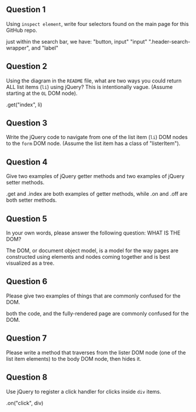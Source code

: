 ## Question 1

Using `inspect element`, write four selectors found on the main page for this
GitHub repo.

<!-- your answer starts here -->
just within the search bar, we have: "button, input" "input" ".header-search-wrapper", and "label"
<!-- your answer ends here -->

## Question 2

Using the diagram in the `README` file, what are two ways you could return ALL
list items (`li`) using jQuery? This is intentionally vague. (Assume starting
at the `OL` DOM node).

<!-- your answer starts here -->
.get("index", li)
<!-- your answer ends here -->

## Question 3

Write the jQuery code to navigate from one of the list item (`li`) DOM nodes to
the `form` DOM node. (Assume the list item has a class of "listerItem").

<!-- your answer starts here -->

<!-- your answer ends here -->

## Question 4

Give two examples of jQuery getter methods and two examples of jQuery setter
methods.

<!-- your answer starts here -->
.get and .index are both examples of getter methods, while .on and .off are both setter methods.
<!-- your answer ends here -->

## Question 5

In your own words, please answer the following question: WHAT IS THE DOM?

<!-- your answer starts here -->
The DOM, or document object model, is a model for the way pages are constructed using elements and nodes coming together and is best visualized as a tree.
<!-- your answer ends here -->

## Question 6

Please give two examples of things that are commonly confused for the DOM.

<!-- your answer starts here -->
both the code, and the fully-rendered page are commonly confused for the DOM.
<!-- your answer ends here -->

## Question 7

Please write a method that traverses from the lister DOM node (one of the list
item elements) to the body DOM node, then hides it.

<!-- your answer starts here -->

<!-- your answer ends here -->

## Question 8

Use jQuery to register a click handler for clicks inside `div` items.

<!-- your answer starts here -->
.on("click", div)
<!-- your answer ends here -->
